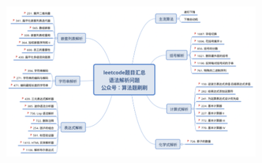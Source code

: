 
![20211031000530](https://raw.githubusercontent.com/corykingsf/hack-interview-handbook/main/image/20211031000530.png)